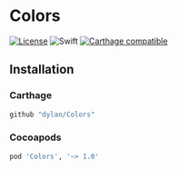 # Colors
[![License](https://img.shields.io/cocoapods/l/Colors.svg?style=flat)](https://github.com/dylan/Colors/blob/master/LICENSE)
![Swift](https://img.shields.io/badge/%20in-swift%203.0-orange.svg)
[![Carthage compatible](https://img.shields.io/badge/Carthage-compatible-4BC51D.svg?style=flat)](https://github.com/Carthage/Carthage)


## Installation

### Carthage
```Ruby
github "dylan/Colors"
```

### Cocoapods
```Ruby
pod 'Colors', '~> 1.0'
```
